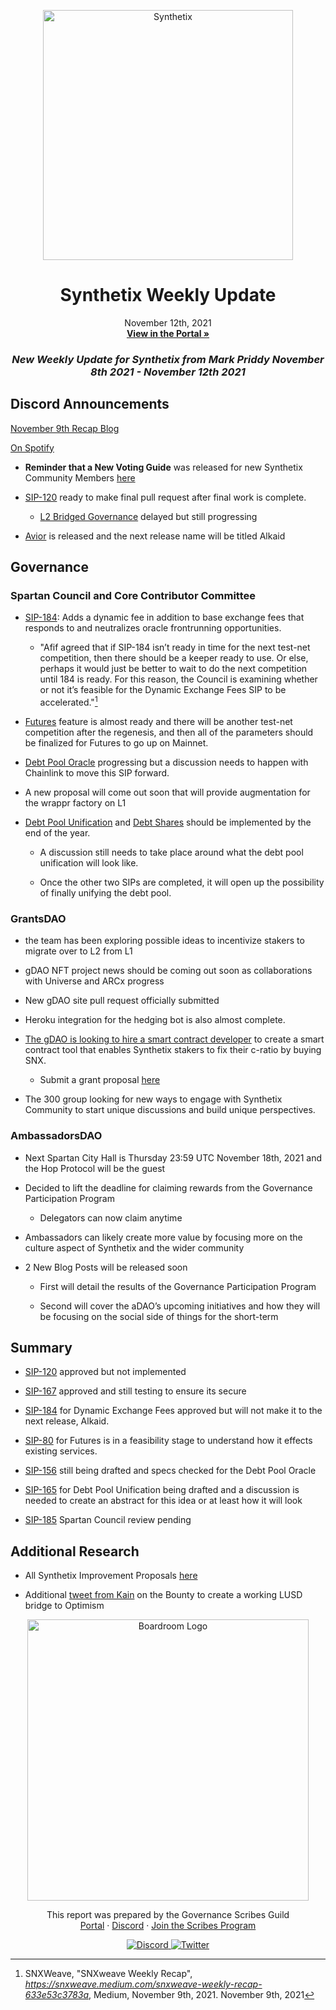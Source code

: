
<p align="center">
  <a href="http://app.boardroom.info/BanklessDAO">
    <img src="https://miro.medium.com/max/1400/1*V3K-Uu2va_r9p7O2p_FzMw.png" alt="Synthetix" width="400" />
  </a>
  <h1 align="center">Synthetix Weekly Update</h1>
  <p align="center">
    November 12th, 2021
  <br />
  <a href="http://app.boardroom.info/BanklessDAO"><strong>View in the Portal »</strong></a>
  <br />
  </p>
</p>

### <p align="center"> *New Weekly Update for Synthetix from Mark Priddy November 8th 2021 - November 12th 2021*

## Discord Announcements
	
[November 9th Recap Blog](https://snxweave.medium.com/snxweave-weekly-recap-633e53c3783a)

[On Spotify](https://open.spotify.com/episode/7sMpT45kNeq7rBCKpvzp8V)

- **Reminder that a New Voting Guide** was released for new Synthetix Community Members [here](https://medium.com/@akng105/a-guide-to-synthetix-voting-for-new-community-members-fa57d929b2ce)

- [SIP-120](https://sips.synthetix.io/sips/sip-120) ready to make final pull request after final work is complete. 
	
  - [L2 Bridged Governance](https://sips.synthetix.io/sips/sip-167) delayed but still progressing

- [Avior](https://blog.synthetix.io/the-avior-release/) is released and the next release name will be titled Alkaid
	
## Governance

### Spartan Council and Core Contributor Committee

- [SIP-184](https://sips.synthetix.io/sips/sip-184): Adds a dynamic fee in addition to base exchange fees that responds to and neutralizes oracle frontrunning opportunities.
	
  - "Afif agreed that if SIP-184 isn’t ready in time for the next test-net competition, then there should be a keeper ready to use. Or else, perhaps it would just be better to wait to do the next competition until 184 is ready. For this reason, the Council is examining whether or not it’s feasible for the Dynamic Exchange Fees SIP to be accelerated."[^1]

[^1]: SNXWeave, "SNXweave Weekly Recap", *https://snxweave.medium.com/snxweave-weekly-recap-633e53c3783a*, Medium, November 9th, 2021. November 9th, 2021
	
- [Futures](https://sips.synthetix.io/sips/sip-80/) feature is almost ready and there will be another test-net competition after the regenesis, and then all of the parameters should be finalized for Futures to go up on Mainnet.
	
- [Debt Pool Oracle](https://sips.synthetix.io/sips/sip-156) progressing but a discussion needs to happen with Chainlink to move this SIP forward.
	
- A new proposal will come out soon that will provide augmentation for the wrappr factory on L1
	
- [Debt Pool Unification](https://sips.synthetix.io/sips/sip-165) and [Debt Shares](https://sips.synthetix.io/sips/sip-185) should be implemented by the end of the year.
	
  - A discussion still needs to take place around what the debt pool unification will look like.
	
  - Once the other two SIPs are completed, it will open up the possibility of finally unifying the debt pool.
	
	
### GrantsDAO

- the team has been exploring possible ideas to incentivize stakers to migrate over to L2 from L1
	
- gDAO NFT project news should be coming out soon as collaborations with Universe and ARCx progress
	
- New gDAO site pull request officially submitted
	
- Heroku integration for the hedging bot is also almost complete.
	
- [The gDAO is looking to hire a smart contract developer](https://medium.com/@SynthetixGrants/buy-snx-to-fix-c-ratio-dapp-bd8bd351205f) to create a smart contract tool that enables Synthetix stakers to fix their c-ratio by buying SNX.  
  - Submit a grant proposal [here](https://grants.synthetix.io/grants/grant-application)
	
- The 300 group looking for new ways to engage with Synthetix Community to start unique discussions and build unique perspectives.
	
	
### AmbassadorsDAO

- Next Spartan City Hall is Thursday 23:59 UTC November 18th, 2021 and the Hop Protocol will be the guest
	
- Decided to lift the deadline for claiming rewards from the Governance Participation Program
  - Delegators can now claim anytime

- Ambassadors can likely create more value by focusing more on the culture aspect of Synthetix and the wider community	
	
- 2 New Blog Posts will be released soon
 
  - First will detail the results of the Governance Participation Program
	
  - Second will cover the aDAO’s upcoming initiatives and how they will be focusing on the social side of things for the short-term
	

## Summary

- [SIP-120](https://sips.synthetix.io/sips/sip-120) approved but not implemented

- [SIP-167](https://sips.synthetix.io/sips/sip-167) approved and still testing to ensure its secure
	
- [SIP-184](https://sips.synthetix.io/sips/sip-184) for Dynamic Exchange Fees approved but will not make it to the next release, Alkaid.
	
- [SIP-80](https://sips.synthetix.io/sips/sip-80/) for Futures is in a feasibility stage to understand how it effects existing services.   
	
- [SIP-156](https://sips.synthetix.io/sips/sip-156) still being drafted and specs checked for the Debt Pool Oracle
	
- [SIP-165](https://sips.synthetix.io/sips/sip-165) for Debt Pool Unification being drafted and a discussion is needed to create an abstract for this idea or at least how it will look

- [SIP-185](https://sips.synthetix.io/sips/sip-185) Spartan Council review pending
	
	
## Additional Research

- All Synthetix Improvement Proposals [here](https://sips.synthetix.io/all-sip/)

- Additional [tweet from Kain](https://t.co/wCfC25IjDJ) on the Bounty to create a working LUSD bridge to Optimism

<p align="center">
  <a href="http://app.boardroom.info/">
    <img src="https://i.ibb.co/PFcchnQ/boardroom.png" alt="Boardroom Logo" width="450" />
  </a>
</p>

<p align="center">
	This report was prepared by the Governance Scribes Guild
  <br />
  <a href="http://boardroom.info/">Portal</a>
  ·
  <a href="https://discord.com/invite/tgrTFg9">Discord</a>
  ·
  <a href="https://boardroom.mirror.xyz/JHrN8nVy_J4C7Xzj37zoyPANg0ZnNszhWy9YOZHC0lM">Join the Scribes Program</a>
</p>

<p align="center">
  <a href="https://discord.gg/CEZ8WfuK8s">
    <img src="https://img.shields.io/badge/Discord-Join-7289da?style=for-the-badge&logo=discord&logoColor=white" alt="Discord" />
  </a>
  <a href="https://twitter.com/boardroom_info">
    <img src="https://img.shields.io/badge/Twitter-Follow-1da1f2?style=for-the-badge&logo=twitter&logoColor=white" alt="Twitter" />
  </a>
</p>






